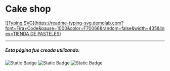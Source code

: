 # Cake shop

[![Typing SVG](https://readme-typing-svg.demolab.com?font=Fira+Code&pause=1000&color=F70066&random=false&width=435&lines=TIENDA DE PASTELES)](https://git.io/typing-svg)

------------

##### Esta página fue creada utilizando:
<img alt="Static Badge" src="https://img.shields.io/badge/ReactJS-%230ff"> <img alt="Static Badge" src="https://img.shields.io/badge/HTML-red"> <img alt="Static Badge" src="https://img.shields.io/badge/CSS-%2300f">